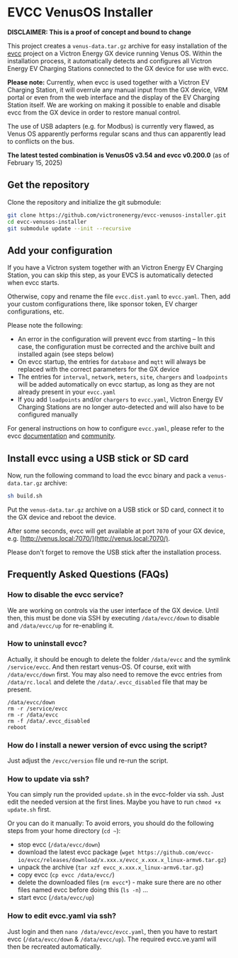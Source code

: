 # EVCC VenusOS Installer

**DISCLAIMER: This is a proof of concept and bound to change**

This project creates a `venus-data.tar.gz` archive for easy installation of the [evcc](https://github.com/evcc-io/evcc) project on a Victron Energy GX device running Venus OS. Within the installation process, it automatically detects and configures all Victron Energy EV Charging Stations connected to the GX device for use with evcc.

**Please note:** Currently, when evcc is used together with a Victron EV Charging Station, it will overrule any manual input from the GX device, VRM portal or even from the web interface and the display of the EV Charging Station itself. We are working on making it possible to enable and disable evcc from the GX device in order to restore manual control.

The use of USB adapters (e.g. for Modbus) is currently very flawed, as Venus OS apparently performs regular scans and thus can apparently lead to conflicts on the bus.

**The latest tested combination is VenusOS v3.54 and evcc v0.200.0**
(as of February 15, 2025)

## Get the repository

Clone the repository and initialize the git submodule:
```sh
git clone https://github.com/victronenergy/evcc-venusos-installer.git
cd evcc-venusos-installer
git submodule update --init --recursive
```

## Add your configuration

If you have a Victron system together with an Victron Energy EV Charging Station, you can skip this step, as your EVCS is automatically detected when evcc starts.

Otherwise, copy and rename the file `evcc.dist.yaml` to `evcc.yaml`. Then, add your custom configurations there, like sponsor token, EV charger configurations, etc.

Please note the following:
* An error in the configuration will prevent evcc from starting – In this case, the configuration must be corrected and the archive built and installed again (see steps below)
* On evcc startup, the entries for `database` and `mqtt` will always be replaced with the correct parameters for the GX device
* The entries for `interval`, `network`, `meters`, `site`, `chargers` and `loadpoints` will be added automatically on evcc startup, as long as they are not already present in your `evcc.yaml`
* If you add `loadpoints` and/or `chargers` to `evcc.yaml`, Victron Energy EV Charging Stations are no longer auto-detected and will also have to be configured manually

For general instructions on how to configure `evcc.yaml`, please refer to the evcc [documentation](https://docs.evcc.io/en/docs/Home/) and [community](https://github.com/evcc-io/evcc/discussions/).

## Install evcc using a USB stick or SD card

Now, run the following command to load the evcc binary and pack a `venus-data.tar.gz` archive:

```sh
sh build.sh
```

Put the `venus-data.tar.gz` archive on a USB stick or SD card, connect it to the GX device and reboot the device.

After some seconds, evcc will get available at port `7070` of your GX device, e.g. [http://venus.local:7070/](http://venus.local:7070/).

Please don't forget to remove the USB stick after the installation process.

## Frequently Asked Questions (FAQs)

### How to disable the evcc service?

We are working on controls via the user interface of the GX device. Until then, this must be done via SSH by executing `/data/evcc/down` to disable and `/data/evcc/up` for re-enabling it.


### How to uninstall evcc?

Actually, it should be enough to delete the folder `/data/evcc` and the symlink `/service/evcc`. And then restart venus-OS.
Of course, exit with `/data/evcc/down` first.
You may also need to remove the evcc entries from `/data/rc.local` and delete the `/data/.evcc_disabled` file that may be present.

```
/data/evcc/down
rm -r /service/evcc
rm -r /data/evcc
rm -f /data/.evcc_disabled
reboot
```

### How do I install a newer version of evcc using the script?

Just adjust the `/evcc/version` file und re-run the script.

### How to update via ssh?

You can simply run the provided `update.sh` in the evcc-folder via ssh. Just edit the needed version at the first lines.
Maybe you have to run `chmod +x update.sh` first.

Or you can do it manually: To avoid errors, you should do the following steps from your home directory (`cd ~`):
- stop evcc (`/data/evcc/down`)
- download the latest evcc package (`wget https://github.com/evcc-io/evcc/releases/download/x.xxx.x/evcc_x.xxx.x_linux-armv6.tar.gz`)
- unpack the  archive (`tar xzf evcc_x.xxx.x_linux-armv6.tar.gz`)
- copy evcc (`cp evcc /data/evcc/`)
- delete the downloaded files (`rm evcc*`) - make sure there are no other files named evcc before doing this (`ls -n`) ...
- start evcc (`/data/evcc/up`)

### How to edit evcc.yaml via ssh?

Just login and then `nano /data/evcc/evcc.yaml`, then you have to restart evcc (`/data/evcc/down` & `/data/evcc/up`).
The required evcc.ve.yaml will then be recreated automatically.
